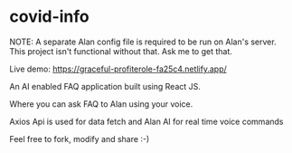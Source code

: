 # covid-info
NOTE: A separate Alan config file is required to be run on Alan's server. This project isn't functional without that. Ask me to get that.

Live demo: https://graceful-profiterole-fa25c4.netlify.app/

An AI enabled FAQ application built using React JS.

Where you can ask FAQ to Alan using your voice.

Axios Api is used for data fetch and Alan AI for real time voice commands

Feel free to fork, modify and share :-)
